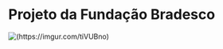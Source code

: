 ﻿# Projeto da Fundação Bradesco
 
 ![(https://imgur.com/tiVUBno)](https://pamesss.github.io/fundacao-bradesco-projeto/)
